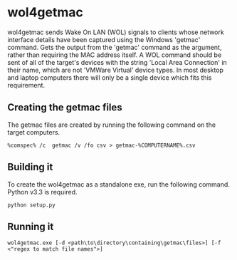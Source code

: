 wol4getmac
==========
wol4getmac sends Wake On LAN (WOL) signals to clients whose network interface details have been captured using the Windows 'getmac' command. Gets the output from the 'getmac' command as the argument, rather than requiring the MAC address itself. A WOL command should be sent of all of the target's devices with the string 'Local Area Connection' in their name, which are not 'VMWare Virtual' device types. In most desktop and laptop computers there will only be a single device which fits this requirement.

Creating the getmac files
-------------------------
The getmac files are created by running the following command on the target computers.
```
%comspec% /c  getmac /v /fo csv > getmac-%COMPUTERNAME%.csv
```

Building it
-----------
To create the wol4getmac as a standalone exe, run the following command. Python v3.3 is required.
```
python setup.py
```

Running it
----------
```
wol4getmac.exe [-d <path\to\directory\containing\getmac\files>] [-f
<"regex to match file names">]
```

